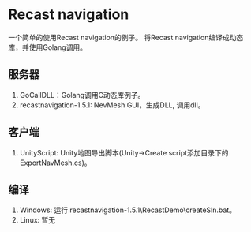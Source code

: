 # Recast navigation

一个简单的使用Recast navigation的例子。
将Recast navigation编译成动态库，并使用Golang调用。


## 服务器

  1. GoCallDLL：Golang调用C动态库例子。
  1. recastnavigation-1.5.1: NevMesh GUI，生成DLL, 调用dll。

## 客户端
  1. UnityScript: Unity地图导出脚本(Unity->Create script添加目录下的ExportNavMesh.cs)。

## 编译
  1. Windows: 运行 recastnavigation-1.5.1\RecastDemo\createSln.bat。
  1. Linux: 暂无
